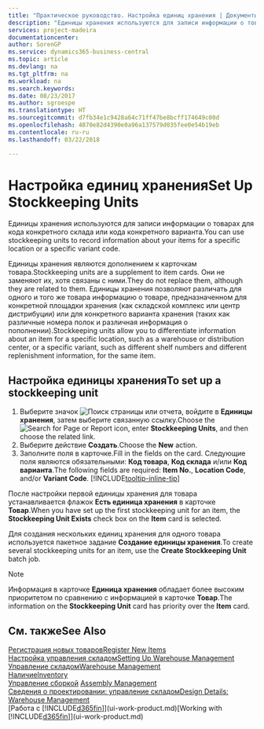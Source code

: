 ```yaml
---
title: "Практическое руководство. Настройка единиц хранения | Документы Майкрософт"
description: "Единицы хранения используются для записи информации о товарах для кода конкретного склада или кода конкретного варианта."
services: project-madeira
documentationcenter: 
author: SorenGP
ms.service: dynamics365-business-central
ms.topic: article
ms.devlang: na
ms.tgt_pltfrm: na
ms.workload: na
ms.search.keywords: 
ms.date: 08/23/2017
ms.author: sgroespe
ms.translationtype: HT
ms.sourcegitcommit: d7fb34e1c9428a64c71ff47be8bcff174649c00d
ms.openlocfilehash: 4870e82d4390e0a96a137579d035fee0e54b19eb
ms.contentlocale: ru-ru
ms.lasthandoff: 03/22/2018

---
```

# <a name="set-up-stockkeeping-units"></a><span data-ttu-id="32293-103">Настройка единиц хранения</span><span class="sxs-lookup"><span data-stu-id="32293-103">Set Up Stockkeeping Units</span></span>
<span data-ttu-id="32293-104">Единицы хранения используются для записи информации о товарах для кода конкретного склада или кода конкретного варианта.</span><span class="sxs-lookup"><span data-stu-id="32293-104">You can use stockkeeping units to record information about your items for a specific location or a specific variant code.</span></span>  

 <span data-ttu-id="32293-105">Единицы хранения являются дополнением к карточкам товара.</span><span class="sxs-lookup"><span data-stu-id="32293-105">Stockkeeping units are a supplement to item cards.</span></span> <span data-ttu-id="32293-106">Они не заменяют их, хотя связаны с ними.</span><span class="sxs-lookup"><span data-stu-id="32293-106">They do not replace them, although they are related to them.</span></span> <span data-ttu-id="32293-107">Единицы хранения позволяют различать для одного и того же товара информацию о товаре, предназначенном для конкретной площадки хранения (как складской комплекс или центр дистрибуции) или для конкретного варианта хранения (таких как различные номера полок и различная информация о пополнении).</span><span class="sxs-lookup"><span data-stu-id="32293-107">Stockkeeping units allow you to differentiate information about an item for a specific location, such as a warehouse or distribution center, or a specific variant, such as different shelf numbers and different replenishment information, for the same item.</span></span>  

## <a name="to-set-up-a-stockkeeping-unit"></a><span data-ttu-id="32293-108">Настройка единицы хранения</span><span class="sxs-lookup"><span data-stu-id="32293-108">To set up a stockkeeping unit</span></span>  

1.  <span data-ttu-id="32293-109">Выберите значок ![Поиск страницы или отчета](media/ui-search/search_small.png "Значок поиска страницы или отчета"), войдите в **Единицы хранения**, затем выберите связанную ссылку.</span><span class="sxs-lookup"><span data-stu-id="32293-109">Choose the ![Search for Page or Report](media/ui-search/search_small.png "Search for Page or Report icon") icon, enter **Stockkeeping Units**, and then choose the related link.</span></span>  
2.  <span data-ttu-id="32293-110">Выберите действие **Создать**.</span><span class="sxs-lookup"><span data-stu-id="32293-110">Choose the **New** action.</span></span>  
3.  <span data-ttu-id="32293-111">Заполните поля в карточке.</span><span class="sxs-lookup"><span data-stu-id="32293-111">Fill in the fields on the card.</span></span> <span data-ttu-id="32293-112">Следующие поля являются обязательными: **Код товара**, **Код склада** и/или **Код варианта**.</span><span class="sxs-lookup"><span data-stu-id="32293-112">The following fields are required: **Item No.**, **Location Code**, and/or **Variant Code**.</span></span> [!INCLUDE[tooltip-inline-tip](includes/tooltip-inline-tip_md.md)]  

<span data-ttu-id="32293-113">После настройки первой единицы хранения для товара устанавливается флажок **Есть единица хранения** в карточке **Товар**.</span><span class="sxs-lookup"><span data-stu-id="32293-113">When you have set up the first stockkeeping unit for an item, the **Stockkeeping Unit Exists** check box on the **Item** card is selected.</span></span>  

<span data-ttu-id="32293-114">Для создания нескольких единиц хранения для одного товара используется пакетное задание **Создание единицы хранения**.</span><span class="sxs-lookup"><span data-stu-id="32293-114">To create several stockkeeping units for an item, use the **Create Stockkeeping Unit** batch job.</span></span>  

> [!NOTE]  
>  <span data-ttu-id="32293-115">Информация в карточке **Единица хранения** обладает более высоким приоритетом по сравнению с информацией в карточке **Товар**.</span><span class="sxs-lookup"><span data-stu-id="32293-115">The information on the **Stockkeeping Unit** card has priority over the **Item** card.</span></span>  

## <a name="see-also"></a><span data-ttu-id="32293-116">См. также</span><span class="sxs-lookup"><span data-stu-id="32293-116">See Also</span></span>  
[<span data-ttu-id="32293-117">Регистрация новых товаров</span><span class="sxs-lookup"><span data-stu-id="32293-117">Register New Items</span></span>](inventory-how-register-new-items.md)  
[<span data-ttu-id="32293-118">Настройка управления складом</span><span class="sxs-lookup"><span data-stu-id="32293-118">Setting Up Warehouse Management</span></span>](warehouse-setup-warehouse.md)  
[<span data-ttu-id="32293-119">Управление складом</span><span class="sxs-lookup"><span data-stu-id="32293-119">Warehouse Management</span></span>](warehouse-manage-warehouse.md)  
[<span data-ttu-id="32293-120">Наличие</span><span class="sxs-lookup"><span data-stu-id="32293-120">Inventory</span></span>](inventory-manage-inventory.md)  
<span data-ttu-id="32293-121">[Управление сборкой](assembly-assemble-items.md)  </span><span class="sxs-lookup"><span data-stu-id="32293-121">[Assembly Management](assembly-assemble-items.md)  </span></span>  
[<span data-ttu-id="32293-122">Сведения о проектировании: управление складом</span><span class="sxs-lookup"><span data-stu-id="32293-122">Design Details: Warehouse Management</span></span>](design-details-warehouse-management.md)  
<span data-ttu-id="32293-123">[Работа с [!INCLUDE[d365fin](includes/d365fin_md.md)]](ui-work-product.md)</span><span class="sxs-lookup"><span data-stu-id="32293-123">[Working with [!INCLUDE[d365fin](includes/d365fin_md.md)]](ui-work-product.md)</span></span>  

